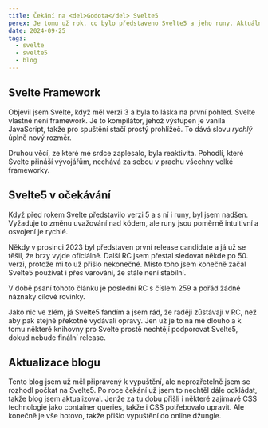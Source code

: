 ```yaml
---
title: Čekání na <del>Godota</del> Svelte5
perex: Je tomu už rok, co bylo představeno Svelte5 a jeho runy. Aktuálně je u release candidate 259 a pořád se zdá, že tomu není konec.
date: 2024-09-25
tags:
  - svelte
  - svelte5
  - blog
---
```


## Svelte Framework

Objevil jsem Svelte, když měl verzi 3 a byla to láska na první pohled. Svelte vlastně není framework. Je to kompilátor,
jehož výstupen je vanila JavaScript, takže pro spuštění stačí prostý prohlížeč. To dává slovu _rychlý_ úplně nový
rozměr.

Druhou věcí, ze které mé srdce zaplesalo, byla reaktivita. Pohodlí, které Svelte přináší vývojářům, nechává za sebou v
prachu všechny velké frameworky.

## Svelte5 v&nbsp;očekávání

Když před rokem Svelte představilo verzi 5 a s ní i runy, byl jsem nadšen. Vyžaduje to změnu uvažování nad kódem, ale runy
jsou poměrně intuitivní a osvojení je rychlé.

Někdy v prosinci 2023 byl představen první release candidate a já už se těšil, že brzy vyjde oficiálně. Další RC jsem
přestal sledovat někde po 50. verzi, protože mi to už přišlo nekonečné. Místo toho jsem konečně začal Svelte5 používat i
přes varování, že stále není stabilní.

V době psaní tohoto článku je poslední RC s číslem 259 a pořád žádné náznaky cílové rovinky.

Jako nic ve zlém, já Svelte5 fandím a jsem rád, že raději zůstávají v RC, než aby pak stejně překotně vydávali opravy.
Jen už je to na mě dlouho a k tomu některé knihovny pro Svelte prostě nechtějí podporovat Svelte5, dokud nebude finální
release.

## Aktualizace blogu

Tento blog jsem už měl připravený k vypuštění, ale neprozřetelně jsem se rozhodl počkat na Svelte5. Po roce čekání už
jsem to nechtěl dále odkládat, takže blog jsem aktualizoval. Jenže za tu dobu přišli i některé zajímavé CSS technologie jako container queries, takže i CSS potřebovalo upravit. Ale konečně je vše hotovo, takže přišlo vypuštění do online džungle.
